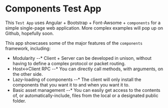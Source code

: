 Components Test App
=============

This `Test App` uses Angular + Bootstrap + Font-Awsome + `components` for a simple single-page web application.
More complex examples will pop up on Github, hopefully soon.

This app showcases some of the major features of the `components` framework, including:

* Modularity
--* Client + Server can be developed in unison, without having to define a complex protocol or packet routing.
* Host<->Client RPC
--* You can directly call methods, with arguments, on the other side.
* Lazy-loading of components
--* The client will only install the components that you want it to and when you want it to.
* Basic asset management
--* You can easily get access to the contents of, or automatically-include, files from the local or a designated public folder.